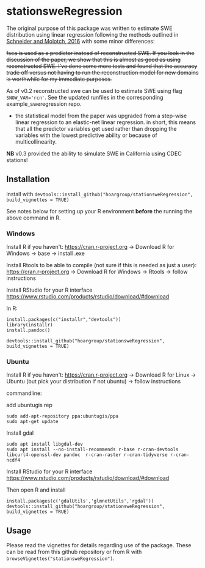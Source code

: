 # stationsweRegression

The original purpose of this package was written to estimate SWE distribution using linear regression following the methods outlined in [Schneider and Molotch, 2016](http://onlinelibrary.wiley.com/doi/10.1002/2016WR019067/full) with some minor differences:

~~fsca is used as a predictor instead of reconstructed SWE. If you look in the discussion of the paper, we show that this is almost as good as using reconstructed SWE. I've done some more tests and found that the accuracy trade off versus not having to run the reconstruction model for new domains is worthwhile for my immediate purposes.~~

As of v0.2 reconstructed swe can be used to estimate SWE using flag `SNOW_VAR='rcn'`. See the updated runfiles in the corresponding example_sweregression repo.

- the statistical model from the paper was upgraded from a step-wise linear regression to an elastic-net linear regression. in short, this means that all the predictor variables get used rather than dropping the variables with the lowest predictive ability or because of multicollinearity.

**NB** v0.3 provided the ability to simulate SWE in California using CDEC stations!

## Installation

install with `devtools::install_github("hoargroup/stationsweRegression", build_vignettes = TRUE)`

See notes below for setting up your R environment **before** the running the above command in R.

### Windows

Install R if you haven't:
https://cran.r-project.org -> Download R for Windows -> base -> install .exe 

Install Rtools to be able to compile (not sure if this is needed as just a user):
https://cran.r-project.org -> Download R for Windows -> Rtools -> follow instructions

Install RStudio for your R interface
https://www.rstudio.com/products/rstudio/download/#download

In R:
```
install.packages(c("installr","devtools"))
library(installr) 
install.pandoc()

devtools::install_github("hoargroup/stationsweRegression", build_vignettes = TRUE)
```


### Ubuntu

Install R if you haven't:
https://cran.r-project.org -> Download R for Linux -> Ubuntu (but pick your distribution if not ubuntu) -> follow instructions

commandline:

add ubuntugis rep
```
sudo add-apt-repository ppa:ubuntugis/ppa
sudo apt-get update
```
Install gdal
```
sudo apt install libgdal-dev
sudo apt install --no-install-recommends r-base r-cran-devtools libcurl4-openssl-dev pandoc  r-cran-raster r-cran-tidyverse r-cran-ncdf4
```

Install RStudio for your R interface
https://www.rstudio.com/products/rstudio/download/#download

Then open R and install
```
install.packages(c('gdalUtils','glmnetUtils','rgdal'))
devtools::install_github("hoargroup/stationsweRegression", build_vignettes = TRUE)
```

## Usage

Please read the vignettes for details regarding use of the package. These can be read from this github repository or from R with `browseVignettes("stationsweRegression")`.


